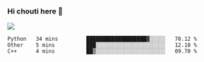 ### Hi chouti here 👋

![](https://github-readme-stats.vercel.app/api?username=l0nl1f3)

<!--START_SECTION:waka-->
```text
Python   34 mins         ███████████████████▓░░░░░   78.12 % 
Other    5 mins          ███░░░░░░░░░░░░░░░░░░░░░░   12.18 % 
C++      4 mins          ██▒░░░░░░░░░░░░░░░░░░░░░░   09.70 % 
```
<!--END_SECTION:waka-->

<!--
**l0nl1f3/l0nl1f3** is a ✨ _special_ ✨ repository because its `README.md` (this file) appears on your GitHub profile.

Here are some ideas to get you started:

- 🔭 I’m currently working on ...
- 🌱 I’m currently learning ...
- 👯 I’m looking to collaborate on ...
- 🤔 I’m looking for help with ...
- 💬 Ask me about ...
- 📫 How to reach me: ...
- 😄 Pronouns: ...
- ⚡ Fun fact: ...
-->

